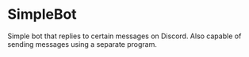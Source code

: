 # SimpleBot
Simple bot that replies to certain messages on Discord. Also capable of sending messages using a separate program.

